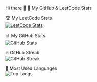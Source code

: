  Hi there 👋
🚀 My GitHub & LeetCode Stats 



 🏆 My LeetCode Stats  
[![LeetCode Stats](https://leetcard.jacoblin.cool/Meghananamz?theme=dark)](https://leetcode.com/Meghananamz/)

 

📊 My GitHub Stats  
![GitHub Stats](https://github-readme-stats.vercel.app/api?username=Meghea&show_icons=true&theme=dark&count_private=true&hide=prs,issues)


🔥 GitHub Streak  
![GitHub Streak](https://streak-stats.demolab.com/?user=Meghea&theme=dark)


📌 Most Used Languages  
![Top Langs](https://github-readme-stats.vercel.app/api/top-langs/?username=Meghea&langs_count=8&layout=compact&theme=dark)


